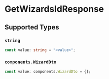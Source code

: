 # GetWizardsIdResponse


## Supported Types

### `string`

```typescript
const value: string = "<value>";
```

### `components.WizardDto`

```typescript
const value: components.WizardDto = {};
```

